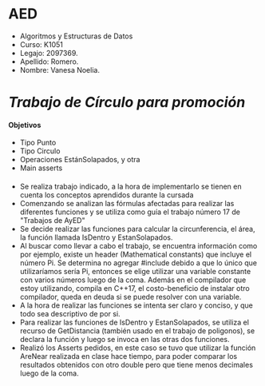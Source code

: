 # AED
+ Algoritmos y Estructuras de Datos
+ Curso: K1051
+ Legajo: 2097369.
+ Apellido: Romero.
+ Nombre: Vanesa Noelia.

# *Trabajo de Círculo para promoción*

#### Objetivos
- Tipo Punto
- Tipo Circulo
- Operaciones EstánSolapados, y otra
- Main asserts
  
#### 
- Se realiza trabajo indicado, a la hora de implementarlo se tienen en cuenta los conceptos aprendidos durante la cursada
- Comenzando se analizan las fórmulas afectadas para realizar las diferentes funciones y se utiliza como guía el trabajo número 17 de "Trabajos de AyED" 
- Se decide realizar las funciones para calcular la circunferencia, el área, la función llamada IsDentro y EstanSolapados. 
- Al buscar como llevar a cabo el trabajo, se encuentra información como por ejemplo, existe un header (Mathematical constants) que incluye el número Pi. 
  Se determina no agregar #include <numbers> debido a que lo único que utilizaríamos sería Pi, entonces se elige utilizar una variable constante con varios números luego de la coma.
  Además en el compilador que estoy utilizando, compila en C++17, el costo-beneficio de instalar otro compilador, queda en deuda si se puede resolver con una variable.
- A la hora de realizar las funciones se intenta ser claro y conciso, y que todo sea descriptivo de por si.
- Para realizar las funciones de IsDentro y EstanSolapados, se utiliza el recurso de GetDistancia (también usado en el trabajo de poligonos), se declara la función y luego se invoca en las otras dos funciones.
- Realizó los Asserts pedidos, en este caso se tuvo que utilizar la función AreNear realizada en clase hace tiempo, para poder comparar los resultados obtenidos con otro double pero que tiene menos decimales luego de la coma. 
